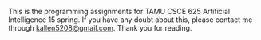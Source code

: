 This is the programming assignments for TAMU CSCE 625 Artificial Intelligence 15 spring.
If you have any doubt about this, please contact me through kallen5208@gmail.com.
Thank you for reading.
